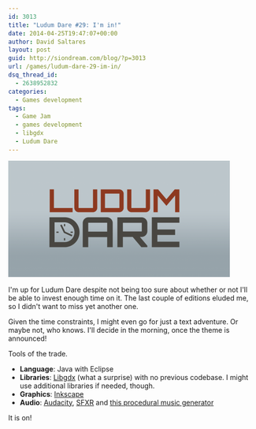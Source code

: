 ```yaml
---
id: 3013
title: "Ludum Dare #29: I'm in!"
date: 2014-04-25T19:47:07+00:00
author: David Saltares
layout: post
guid: http://siondream.com/blog/?p=3013
url: /games/ludum-dare-29-im-in/
dsq_thread_id:
  - 2638952832
categories:
  - Games development
tags:
  - Game Jam
  - games development
  - libgdx
  - Ludum Dare
---
```

![ludum-dare.png](/img/wp/ludum-dare.png)

I'm up for Ludum Dare despite not being too sure about whether or not I'll be able to invest enough time on it. The last couple of editions eluded me, so I didn't want to miss yet another one.

Given the time constraints, I might even go for just a text adventure. Or maybe not, who knows. I'll decide in the morning, once the theme is announced!

Tools of the trade.

  * **Language**: Java with Eclipse
  * **Libraries**: [Libgdx](libgdx.badlogicgames.com) (what a surprise) with no previous codebase. I might use additional libraries if needed, though.
  * **Graphics**: [Inkscape](http://www.inkscape.org/en/)
  * **Audio**: [Audacity](http://audacity.sourceforge.net/), [SFXR](http://www.drpetter.se/project_sfxr.html) and [this procedural music generator](http://www.abundant-music.com/)

It is on!